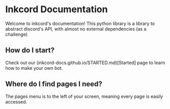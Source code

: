 # Inkcord Documentation
Welcome to inkcord's documentation! This python library is a library to abstract discord's API, with almost no external dependencies (as a challenge)

## How do I start?
Check out our (inkcord-docs.github.io/STARTED.md)[Started] page to learn how to make your own bot.

## Where do I find pages I need?
The pages menu is to the left of your screen, meaning every page is easily accessed.
